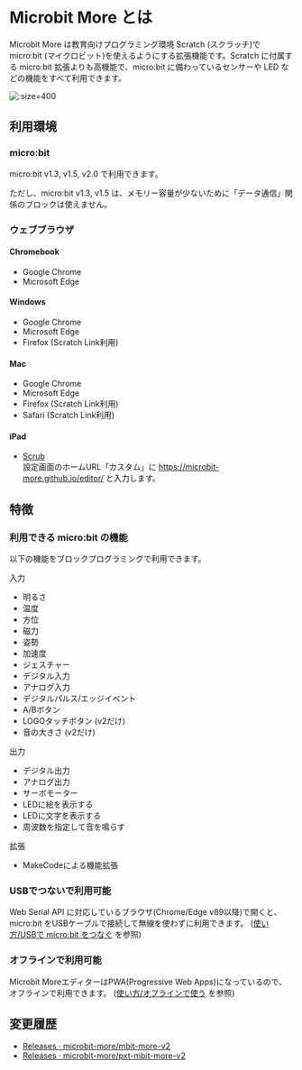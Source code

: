# Microbit More とは

Microbit More は教育向けプログラミング環境 Scratch (スクラッチ)で micro:bit (マイクロビット)を使えるようにする拡張機能です。Scratch に付属する micro:bit 拡張よりも高機能で、micro:bit に備わっているセンサーや LED などの機能をすべて利用できます。

![](microbit_more-microbit_light-1024x768.jpg ':size=400')

[](https://www.youtube.com/embed/etjPQkMToK8 ':include :type=iframe width=100% height=400px')

## 利用環境

### micro:bit

micro:bit v1.3, v1.5, v2.0 で利用できます。

ただし、micro:bit v1.3, v1.5 は、メモリー容量が少ないために「データ通信」関係のブロックは使えません。

### ウェブブラウザ

#### Chromebook
- Google Chrome
- Microsoft Edge

#### Windows
- Google Chrome
- Microsoft Edge
- Firefox (Scratch Link利用)

#### Mac
- Google Chrome
- Microsoft Edge
- Firefox (Scratch Link利用)
- Safari (Scratch Link利用)

#### iPad
- [Scrub](https://apps.apple.com/jp/app/scrub-web-browser/id1569777095) <br>設定画面のホームURL「カスタム」に https://microbit-more.github.io/editor/ と入力します。

## 特徴

### 利用できる micro:bit の機能

以下の機能をブロックプログラミングで利用できます。
<!-- (詳細は [ブロック](blocks "ブロックの詳細") を参照) -->

入力

- 明るさ
- 温度
- 方位
- 磁力
- 姿勢
- 加速度
- ジェスチャー
- デジタル入力
- アナログ入力
- デジタルパルス/エッジイベント
- A/Bボタン
- LOGOタッチボタン (v2だけ)
- 音の大きさ (v2だけ)

出力

- デジタル出力
- アナログ出力
- サーボモーター
- LEDに絵を表示する
- LEDに文字を表示する
- 周波数を指定して音を鳴らす

拡張

- MakeCodeによる機能拡張

### USBでつないで利用可能

Web Serial API に対応しているブラウザ(Chrome/Edge v89以降)で開くと、 micro:bit をUSBケーブルで接続して無線を使わずに利用できます。
([使い方/USBで micro:bit をつなぐ](how-to-use?id=usb%e3%81%a7-microbit-%e3%82%92%e3%81%a4%e3%81%aa%e3%81%90) を参照)

### オフラインで利用可能

Microbit MoreエディターはPWA(Progressive Web Apps)になっているので、オフラインで利用できます。
([使い方/オフラインで使う](how-to-use?id=%e3%82%aa%e3%83%95%e3%83%a9%e3%82%a4%e3%83%b3%e3%81%a7%e4%bd%bf%e3%81%86) を参照)

## 変更履歴

- [Releases · microbit-more/mbit-more-v2](https://github.com/microbit-more/mbit-more-v2/releases)
- [Releases · microbit-more/pxt-mbit-more-v2](https://github.com/microbit-more/pxt-mbit-more-v2/releases)